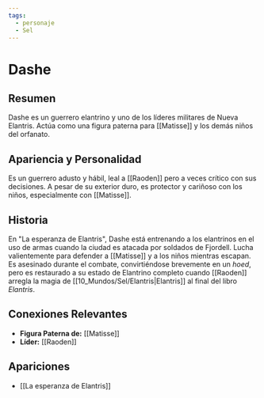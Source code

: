 ```yaml
---
tags:
  - personaje
  - Sel
---
```


# Dashe

## Resumen
Dashe es un guerrero elantrino y uno de los líderes militares de Nueva Elantris. Actúa como una figura paterna para [[Matisse]] y los demás niños del orfanato.

## Apariencia y Personalidad
Es un guerrero adusto y hábil, leal a [[Raoden]] pero a veces crítico con sus decisiones. A pesar de su exterior duro, es protector y cariñoso con los niños, especialmente con [[Matisse]].

## Historia
En "La esperanza de Elantris", Dashe está entrenando a los elantrinos en el uso de armas cuando la ciudad es atacada por soldados de Fjordell. Lucha valientemente para defender a [[Matisse]] y a los niños mientras escapan. Es asesinado durante el combate, convirtiéndose brevemente en un *hoed*, pero es restaurado a su estado de Elantrino completo cuando [[Raoden]] arregla la magia de [[10_Mundos/Sel/Elantris|Elantris]] al final del libro *Elantris*.

## Conexiones Relevantes
* **Figura Paterna de:** [[Matisse]]
* **Líder:** [[Raoden]]

## Apariciones
* [[La esperanza de Elantris]]
